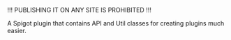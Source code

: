!!! PUBLISHING IT ON ANY SITE IS PROHIBITED !!!

A Spigot plugin that contains API and Util classes for creating plugins much easier.
